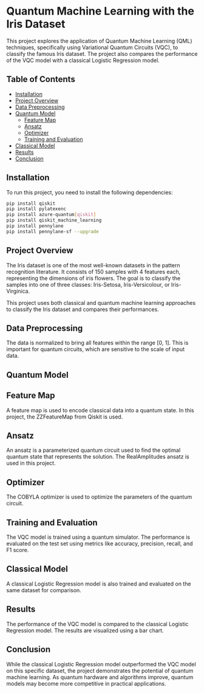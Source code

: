 # Quantum Machine Learning with the Iris Dataset

This project explores the application of Quantum Machine Learning (QML) techniques, specifically using Variational Quantum Circuits (VQC), to classify the famous Iris dataset. The project also compares the performance of the VQC model with a classical Logistic Regression model.

## Table of Contents
- [Installation](#installation)
- [Project Overview](#project-overview)
- [Data Preprocessing](#data-preprocessing)
- [Quantum Model](#quantum-model)
  - [Feature Map](#feature-map)
  - [Ansatz](#ansatz)
  - [Optimizer](#optimizer)
  - [Training and Evaluation](#training-and-evaluation)
- [Classical Model](#classical-model)
- [Results](#results)
- [Conclusion](#conclusion)

## Installation

To run this project, you need to install the following dependencies:

```bash
pip install qiskit
pip install pylatexenc
pip install azure-quantum[qiskit]
pip install qiskit_machine_learning
pip install pennylane
pip install pennylane-sf --upgrade
```
## Project Overview
The Iris dataset is one of the most well-known datasets in the pattern recognition literature. It consists of 150 samples with 4 features each, representing the dimensions of iris flowers. The goal is to classify the samples into one of three classes: Iris-Setosa, Iris-Versicolour, or Iris-Virginica.

This project uses both classical and quantum machine learning approaches to classify the Iris dataset and compares their performances.

## Data Preprocessing
The data is normalized to bring all features within the range [0, 1]. This is important for quantum circuits, which are sensitive to the scale of input data.

## Quantum Model
## Feature Map
A feature map is used to encode classical data into a quantum state. In this project, the ZZFeatureMap from Qiskit is used.

## Ansatz
An ansatz is a parameterized quantum circuit used to find the optimal quantum state that represents the solution. The RealAmplitudes ansatz is used in this project.

## Optimizer
The COBYLA optimizer is used to optimize the parameters of the quantum circuit.

## Training and Evaluation
The VQC model is trained using a quantum simulator. The performance is evaluated on the test set using metrics like accuracy, precision, recall, and F1 score.

## Classical Model
A classical Logistic Regression model is also trained and evaluated on the same dataset for comparison.

## Results
The performance of the VQC model is compared to the classical Logistic Regression model. The results are visualized using a bar chart.

## Conclusion
While the classical Logistic Regression model outperformed the VQC model on this specific dataset, the project demonstrates the potential of quantum machine learning. As quantum hardware and algorithms improve, quantum models may become more competitive in practical applications.
